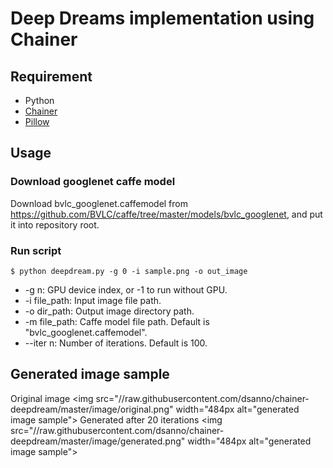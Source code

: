 # Deep Dreams implementation using Chainer

## Requirement

* Python
* [Chainer](http://chainer.org/)
* [Pillow](https://pillow.readthedocs.org/en/3.0.x/)

## Usage

### Download googlenet caffe model

Download bvlc_googlenet.caffemodel from https://github.com/BVLC/caffe/tree/master/models/bvlc_googlenet, and put it into repository root.

### Run script

```
$ python deepdream.py -g 0 -i sample.png -o out_image
```

* -g n: GPU device index, or -1 to run without GPU.
* -i file_path: Input image file path.
* -o dir_path: Output image directory path.
* -m file_path: Caffe model file path. Default is "bvlc_googlenet.caffemodel".
* --iter n: Number of iterations. Default is 100.

## Generated image sample

Original image
<img src="//raw.githubusercontent.com/dsanno/chainer-deepdream/master/image/original.png" width="484px alt="generated image sample">
Generated after 20 iterations
<img src="//raw.githubusercontent.com/dsanno/chainer-deepdream/master/image/generated.png" width="484px alt="generated image sample">
